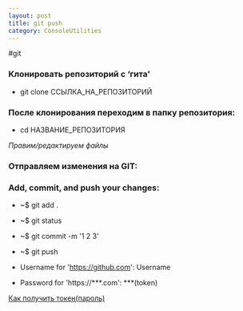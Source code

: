 ```yaml
---
layout: post
title: git push
category: ConsoleUtilities
---
```


#git 

### Клонировать репозиторий с ‘гита’

- git clone ССЫЛКА_НА_РЕПОЗИТОРИЙ

### После клонирования переходим в папку репозитория:

- cd НАЗВАНИЕ_РЕПОЗИТОРИЯ

*Правим/редактируем файлы*

### Отправляем изменения на GIT:

### Add, commit, and push your changes:

- ~$ git add .

- ~$ git status

- ~$ git commit -m '1 2 3'

- ~$ git push 

- Username for 'https://github.com': Username

- Password for 'https://***.com': ***(token)

[Как получить токен(пароль)](https://vk.com/wall-215896332_192)


